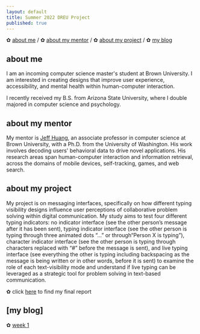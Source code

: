 ```yaml
---
layout: default
title: Summer 2022 DREU Project 
published: true
---
```


✿ [about me](https://momentine.github.io/#about-me) / ✿ [about my mentor](https://momentine.github.io/#about-my-mentor) / 
✿ [about my project](https://momentine.github.io/#about-my-project) / 
✿ [my blog](https://momentine.github.io/#my-blog)

## about me

I am an incoming computer science master's student at Brown University. I am interested in creating designs that improve user experience, accessibility, and mental health within human-computer interaction.

I recently received my B.S. from Arizona State University, where I double majored in computer science and psychology. 

## about my mentor

My mentor is [Jeff Huang](https://jeffhuang.com/), an associate professor in computer science at Brown University, with a Ph.D. from the University of Washington. His work involves decoding users' behavioral data to drive novel applications. His research areas span human-computer interaction and information retrieval, across the domains of mobile devices, self-tracking, games, and web search.


## about my project

My project is on messaging interfaces, specifically on how different typing visibility designs influence user perceptions of collaborative problem solving within digital communication. My study aims to test four different typing indicators: no indicator interface (see the other person’s message after it has been sent), typing indicator interface (see the other person is typing through three animated dots “...” or through“Person X is typing”), character indicator interface (see the other person is typing through characters replaced with “#” before the message is sent), and live typing interface (see everything the other is typing including backspacing as the message is being written or in other words, before it is sent) to 
examine the role of each text-visibility mode and understand if live typing can be leveraged as a strategic tool for problem solving in text-based communication. 

✿ click [here](files/finalreport.pdf) to find my final report

## [my blog]
✿ [week 1](https://momentine.github.io/week1/)
